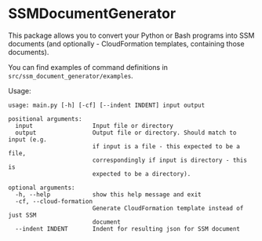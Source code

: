 # SSMDocumentGenerator

This package allows you to convert your Python or Bash programs into SSM documents
 (and optionally - CloudFormation templates, containing those documents).

You can find examples of command definitions in `src/ssm_document_generator/examples`.

Usage:

```
usage: main.py [-h] [-cf] [--indent INDENT] input output

positional arguments:
  input                 Input file or directory
  output                Output file or directory. Should match to input (e.g.
                        if input is a file - this expected to be a file,
                        correspondingly if input is directory - this is
                        expected to be a directory).

optional arguments:
  -h, --help            show this help message and exit
  -cf, --cloud-formation
                        Generate CloudFormation template instead of just SSM
                        document
  --indent INDENT       Indent for resulting json for SSM document
```
